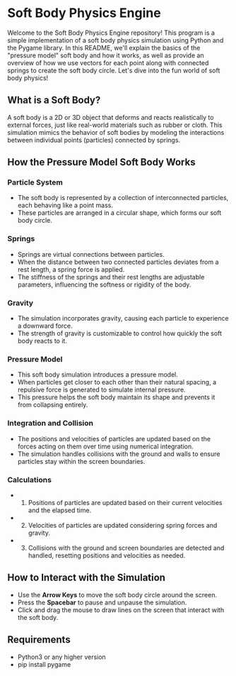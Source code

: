 # Soft Body Physics Engine

Welcome to the Soft Body Physics Engine repository! This program is a simple implementation of a soft body physics simulation using Python and the Pygame library. In this README, we'll explain the basics of the "pressure model" soft body and how it works, as well as provide an overview of how we use vectors for each point along with connected springs to create the soft body circle. Let's dive into the fun world of soft body physics!

## What is a Soft Body?

A soft body is a 2D or 3D object that deforms and reacts realistically to external forces, just like real-world materials such as rubber or cloth. This simulation mimics the behavior of soft bodies by modeling the interactions between individual points (particles) connected by springs.

## How the Pressure Model Soft Body Works

### Particle System
- The soft body is represented by a collection of interconnected particles, each behaving like a point mass.
- These particles are arranged in a circular shape, which forms our soft body circle.

### Springs
- Springs are virtual connections between particles.
- When the distance between two connected particles deviates from a rest length, a spring force is applied.
- The stiffness of the springs and their rest lengths are adjustable parameters, influencing the softness or rigidity of the body.

### Gravity
- The simulation incorporates gravity, causing each particle to experience a downward force.
- The strength of gravity is customizable to control how quickly the soft body reacts to it.

### Pressure Model
- This soft body simulation introduces a pressure model.
- When particles get closer to each other than their natural spacing, a repulsive force is generated to simulate internal pressure.
- This pressure helps the soft body maintain its shape and prevents it from collapsing entirely.

### Integration and Collision
- The positions and velocities of particles are updated based on the forces acting on them over time using numerical integration.
- The simulation handles collisions with the ground and walls to ensure particles stay within the screen boundaries.

### Calculations
- 1. Positions of particles are updated based on their current velocities and the elapsed time.
- 2. Velocities of particles are updated considering spring forces and gravity.
- 3. Collisions with the ground and screen boundaries are detected and handled, resetting positions and velocities as needed.


## How to Interact with the Simulation

- Use the **Arrow Keys** to move the soft body circle around the screen.
- Press the **Spacebar** to pause and unpause the simulation.
- Click and drag the mouse to draw lines on the screen that interact with the soft body.

## Requirements
- Python3 or any higher version
- pip install pygame

